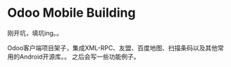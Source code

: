 # Odoo Mobile Building
刚开坑，填坑ing。。

Odoo客户端项目架子，集成XML-RPC、友盟、百度地图、扫描条码以及其他常用的Android开源库。。
之后会写一些功能例子。
